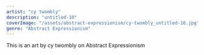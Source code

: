 ```yaml
---
artist: "cy twombly"
description: "untitled-10"
coverImage: "/assets/abstract-expressionism/cy-twombly_untitled-10.jpg"
genre: "Abstract Expressionism"
---
```

This is an art by cy twombly on Abstract Expressionism

